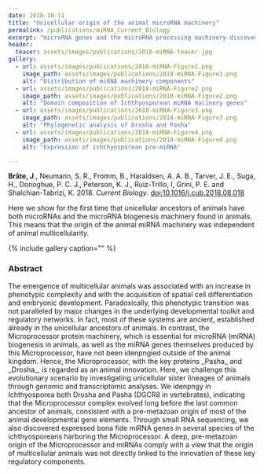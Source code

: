 ```yaml
---
date: 2018-10-11
title: "Unicellular origin of the animal microRNA machinery"
permalink: /publications/miRNA_Current_Biology
excerpt: "microRNA genes and the microRNA processing machinery discovered for the first time among the unicellular ancestors of animals."
header:
  teaser: assets/images/publications/2018-miRNA-teaser.jpg
gallery:
  - url: assets/images/publications/2018-miRNA-Figure1.png
    image_path: assets/images/publications/2018-miRNA-Figure1.png
    alt: "Distribution of miRNA machinery components"
  - url: assets/images/publications/2018-miRNA-Figure2.png
    image_path: assets/images/publications/2018-miRNA-Figure2.png
    alt: "Domain composition of Ichthyosporean miRNA macinery genes"
  - url: assets/images/publications/2018-miRNA-Figure3.png
    image_path: assets/images/publications/2018-miRNA-Figure3.png
    alt: "Phylogenetic analysis of Drosha and Pasha"
  - url: assets/images/publications/2018-miRNA-Figure4.png
    image_path: assets/images/publications/2018-miRNA-Figure4.png
    alt: "Expression of ichthyosporean pre-miRNA"

---
```


**Bråte, J**., Neumann, S. R., Fromm, B., Haraldsen, A. A. B., Tarver, J. E., Suga, H., Donoghue, P. C. J., Peterson, K. J., Ruiz-Trillo, I, Grini, P. E. and Shalchian-Tabrizi, K. 2018. *Current Biology*. [doi:10.1016/j.cub.2018.08.018](https://www.cell.com/current-biology/fulltext/S0960-9822(18)31063-7#%20)

Here we show for the first time that unicellular ancestors of animals have both microRNAs and the microRNA biogenesis machinery found in animals. This means that the origin of the animal miRNA machinery was independent of animal multicellularity.

{% include gallery caption="" %}


<h3>Abstract</h3>
The emergence of multicellular animals was associated with an increase in phenotypic complexity and with the acquisition of spatial cell differentiation and embryonic development. Paradoxically, this phenotypic transition was not paralleled by major changes in the underlying developmental toolkit and regulatory networks. In fact, most of these systems are ancient, established already in the unicellular ancestors of animals. In contrast, the Microprocessor protein machinery, which is essential for microRNA (miRNA) biogenesis in animals, as well as the miRNA genes themselves produced by this Microprocessor, have not been idenpngied outside of the animal kingdom. Hence, the Microprocessor, with the key proteins _Pasha_ and _Drosha_, is regarded as an animal innovation. Here, we challenge this evolutionary scenario by investigating unicellular sister lineages of animals through genomic and transcriptomic analyses. We idenpngy in Ichthyosporea both Drosha and Pasha (DGCR8 in vertebrates), indicating that the Microprocessor complex evolved long before the last common ancestor of animals, consistent with a pre-metazoan origin of most of the animal developmental gene elements. Through small RNA sequencing, we also discovered expressed bona fide miRNA genes in several species of the ichthyosporeans harboring the Microprocessor. A deep, pre-metazoan origin of the Microprocessor and miRNAs comply with a view that the origin of multicellular animals was not directly linked to the innovation of these key regulatory components.
